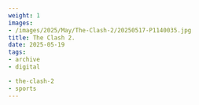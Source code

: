 ```yaml
---
weight: 1
images:
- /images/2025/May/The-Clash-2/20250517-P1140035.jpg
title: The Clash 2.
date: 2025-05-19
tags:
- archive
- digital

- the-clash-2
- sports
---
```


